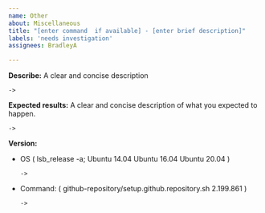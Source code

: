 ```yaml
---
name: Other
about: Miscellaneous
title: "[enter command  if available] - [enter brief description]"
labels: 'needs investigation'
assignees: BradleyA

---
```


**Describe:**
A clear and concise description

    ->

**Expected results:**
A clear and concise description of what you expected to happen.

    ->

**Version:**
 - OS ( lsb_release -a; Ubuntu 14.04  Ubuntu 16.04  Ubuntu 20.04 )
 
       ->
 
  - Command: ( github-repository/setup.github.repository.sh  2.199.861 )

        ->
